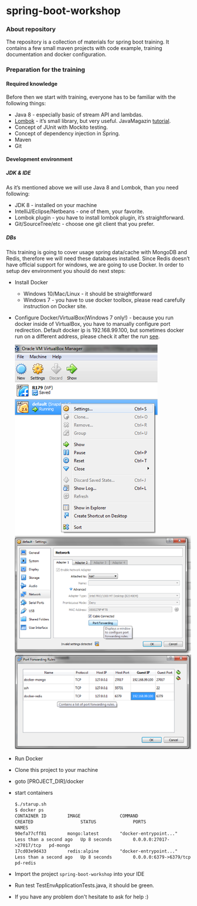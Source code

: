 # spring-boot-workshop

### About repository
The repository is a collection of materials for spring boot training. It contains a few small maven projects with code example, training documentation and docker configuration.

### Preparation for the training

#### Required knowledge
Before then we start with training, everyone has to be familiar with the following things:
* Java 8 - especially basic of stream API and lambdas. 
* [Lombok](https://projectlombok.org)  - it’s small library, but very useful. JavaMagazin [tutorial](http://www.javamagazine.mozaicreader.com/MayJune2017/Twitter#&pageSet=10&page=0&contentItem=undefined).
* Concept of JUnit with Mockito testing.
* Concept of dependency injection in Spring.
* Maven 
* Git

#### Development environment
##### JDK & IDE
As it’s mentioned above  we will use Java 8 and Lombok, than you need following:
* JDK 8 - installed on your machine
* IntelliJ/Eclipse/Netbeans - one of them, your favorite. 
* Lombok plugin -  you have to install lombok plugin, it’s straightforward.
* Git/SourceTree/etc - choose one git client that you prefer.
##### DBs
This training is going to cover usage spring data/cache with MongoDB and Redis, therefore we will need these databases installed. 
Since Redis doesn’t have official support for windows, we are going to use Docker. In order to setup dev environment you should do next steps:
* Install Docker
    * Windows 10/Mac/Linux - it should be straightforward
    * Windows 7 - you have to use docker toolbox, please read carefully instruction on Docker site.
* Configure Docker/VirtualBox(Windows 7 only!) - because you run docker inside of VirtualBox, you have to manually configure port redirection. 
Default docker ip is 192.168.99.100, but sometimes docker run on a different address, please check it after the run [see](./documentation/docker_toolbox.png).
    
    ![Right click](./documentation/VirtualBoxSettings.png) 
    ![Button port forwarding](./documentation/VirtualBoxAdvanceSettings.png) 
    ![Mongo&Redis ports](./documentation/VirtualBoxPortForwardin.png)
* Run Docker
* Clone this project to your machine
* goto [PROJECT_DIR]/docker 
* start containers
    ```
    $./starup.sh
    $ docker ps
    CONTAINER ID        IMAGE               COMMAND                  CREATED                  STATUS              PORTS                      NAMES
    90efa77cff81        mongo:latest        "docker-entrypoint..."   Less than a second ago   Up 8 seconds        0.0.0.0:27017->27017/tcp   pd-mongo
    17cd03e9d433        redis:alpine        "docker-entrypoint..."   Less than a second ago   Up 8 seconds        0.0.0.0:6379->6379/tcp     pd-redis
    ```
* Import the project `spring-boot-workshop` into your IDE
* Run test TestEnvApplicationTests.java, it should be green.
* If you have any problem don't hesitate to ask for help :)